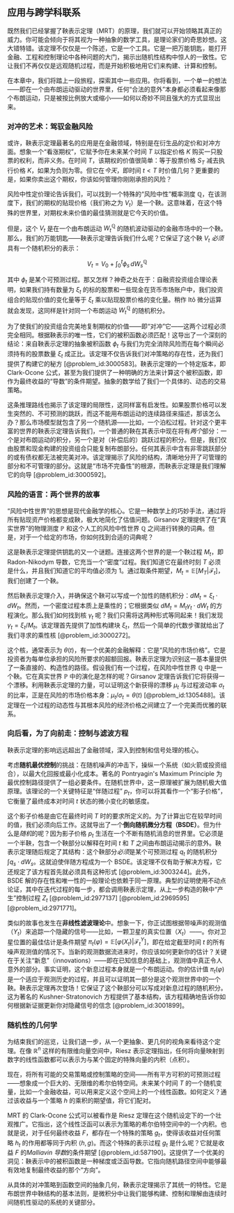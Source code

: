 ## 应用与跨学科联系

既然我们已经掌握了鞅表示定理（MRT）的原理，我们就可以开始领略其真正的威力。你可能会倾向于将其视为一种抽象的数学工具，是理论家们的奇思妙想。这大错特错。该定理不仅仅是一个陈述，它是一个工具。它是一把万能钥匙，能打开金融、工程和控制理论中各种问题的大门，揭示出随机性结构中惊人的一致性。它让我们不再仅仅是远观随机过程，而是开始积极地用它们来构建、计算和控制。

在本章中，我们将踏上一段旅程，探索其中一些应用。你将看到，一个单一的想法——即在一个由布朗运动驱动的世界里，任何“合法的意外”本身都必须看起来像那个布朗运动，只是被按比例放大或缩小——如何以奇妙不同且强大的方式显现出来。

### 对冲的艺术：驾驭金融风险

或许，鞅表示定理最著名的应用是在金融领域，特别是在衍生品的定价和对冲方面。想象一个“看涨期权”，它赋予你在未来某个时间 $T$ 以指定价格 $K$ 购买一只股票的权利，而非义务。在时间 $T$，该期权的价值很简单：等于股票价格 $S_T$ 减去执行价格 $K$，如果为负则为零。但它在*今天*，即时间 $t \lt T$ 时价值几何？更重要的是，如果你卖出这个期权，你该如何管理你刚刚承担的风险？

风险中性定价理论告诉我们，可以找到一个特殊的“风险中性”概率测度 $\mathbb{Q}$，在该测度下，我们的期权的贴现价格（我们称之为 $V_t$）是一个鞅。这意味着，在这个特殊的世界里，对期权未来价值的最佳猜测就是它今天的价值。

但是，这个 $V_t$ 是在一个由布朗运动 $W_t^{\mathbb{Q}}$ 的随机波动驱动的金融市场中的一个鞅。那么，我们的万能钥匙——鞅表示定理告诉我们什么呢？它保证了这个鞅 $V_t$ *必须*具有一个随机积分的表示：

$$
V_t = V_0 + \int_0^t \phi_s \, dW_s^{\mathbb{Q}}
$$

其中 $\phi_t$ 是某个可预测过程。那又怎样？神奇之处在于：自融资投资组合理论表明，如果我们持有数量为 $\xi_t$ 的标的股票和一些现金在货币市场账户中，我们投资组合的贴现价值的变化量等于 $\xi_t$ 乘以贴现股票价格的变化量。稍作 Itô 微分运算就会发现，这同样是针对同一个布朗运动 $W_t^{\mathbb{Q}}$ 的随机积分。

为了使我们的投资组合完美地复制期权的价值——即“对冲”它——这两个过程必须完全相同。根据鞅表示的唯一性，它们的被积函数必须匹配！这导出了一个深刻的结论：来自鞅表示定理的抽象被积函数 $\phi_t$ 与我们为完全消除风险而在每个瞬间必须持有的股票数量 $\xi_t$ 成正比。该定理不仅告诉我们对冲策略的存在性，还为我们提供了构建它的秘方 [@problem_id:3000583]。鞅表示定理的一个特定版本，即 Clark-Ocone 公式，甚至为我们提供了一种明确的方法来计算这个被积函数，即作为最终收益的“导数”的条件期望。抽象的数学给了我们一个具体的、动态的交易策略。

这条推理路线也揭示了该定理的局限性，这同样富有启发性。如果股票价格可以发生突然的、不可预测的跳跃，而这不能用布朗运动的连续路径来描述，那该怎么办？那么市场模型就包含了另一个随机源——比如，一个泊松过程。针对这个更丰富的世界的鞅表示定理告诉我们，一个普通的鞅在其表示中现在将有*两个*部分：一个是对布朗运动的积分，另一个是对（补偿后的）跳跃过程的积分。但是，我们仅由股票和现金构建的投资组合只能复制布朗部分。任何其表示中含有非零跳跃部分的或有债权都无法被完美对冲。该定理揭示了风险的结构，清晰地分开了可管理的部分和不可管理的部分。这就是“市场不完备性”的根源，而鞅表示定理是我们理解它的向导 [@problem_id:3000592]。

### 风险的语言：两个世界的故事

“风险中性世界”的思想是现代金融学的核心。它是一种数学上的巧妙手法，通过将所有贴现资产价格都变成鞅，极大地简化了估值问题。Girsanov 定理提供了在“真实世界”的物理测度 $\mathbb{P}$ 和这个人工的风险中性世界 $\mathbb{Q}$ 之间进行转换的词典。但是，对于一个给定的市场，你如何找到合适的词典呢？

这是鞅表示定理提供钥匙的又一个谜题。连接这两个世界的是一个鞅过程 $M_t$，即 Radon-Nikodym 导数，它充当一个“密度”过程。我们知道它在最终时刻 $T$ 必须是什么，并且我们知道它的平均值必须为 1。通过取条件期望，$M_t = \mathbb{E}[M_T | \mathcal{F}_t]$，我们创建了一个鞅。

然后鞅表示定理介入，并确保这个鞅可以写成一个加性的随机积分：$dM_t = \xi_t \cdot dW_t$。然而，一个密度过程本质上是乘性的；它根据类似 $dM_t = M_t \gamma_t \cdot dW_t$ 的方程演化。那么我们如何找到核 $\gamma_t$ 呢？我们只需将这两种形式等同起来！我们发现 $\gamma_t = \xi_t / M_t$。该定理首先提供了加性构建块 $\xi_t$，然后一个简单的代数步骤就给出了我们寻求的乘性核 [@problem_id:3000272]。

这个核，通常表示为 $\theta(t)$，有一个优美的金融解释：它是“风险的市场价格”。它是投资者为每单位承担的风险所要求的超额回报。鞅表示定理为识别这一基本量提供了一条直接的、构造性的路径。假设我们有一个过程，在风险中性世界 $\mathbb{Q}$ 中是一个鞅。它在真实世界 $\mathbb{P}$ 中的演化是怎样的呢？Girsanov 定理告诉我们它将获得一个漂移。利用鞅表示定理的力量，可以证明这个新获得的漂移 $\mu_t$ 与过程波动率 $\sigma_t$ 的比率，正是在风险的市场价格本身：$\mu_t / \sigma_t = \theta(t)$ [@problem_id:1305488]。该定理在一个过程的动态性与其根本风险的经济价格之间建立了一个完美而优雅的联系。

### 向后看，为了向前走：控制与滤波方程

鞅表示定理的影响远远超出了金融领域，深入到控制和信号处理的核心。

考虑**随机最优控制**的挑战：在随机噪声的冲击下，操纵一个系统（如火箭或投资组合），以最大化回报或最小化成本。著名的 Pontryagin's Maximum Principle 为最优控制路径提供了一组必要条件。在随机世界中，这一原理被扩展为随机极大值原理。该理论的一个关键特征是“伴随过程” $p_t$，你可以将其看作一个“影子价格”，它衡量了最终成本对时间 $t$ 状态的微小变化的敏感度。

这个影子价格是由它在最终时间 $T$ 时的要求所定义的。为了计算出它在较早时间的值，我们必须向后工作。这就导出了一个**倒向随机微分方程（BSDE）**。但为什么是*随机*的呢？因为影子价格 $p_t$ 生活在一个不断有随机消息的世界里。它必须是一个半鞅，包含一个鞅部分以解释在时间 $t$ 和 $T$ 之间由布朗运动揭示的意外。鞅表示定理随后规定了其结构：这个鞅部分*必须*是某个可预测过程 $q_t$ 的随机积分 $\int q_s \cdot dW_s$。这就迫使伴随方程成为一个 BSDE。该定理不仅有助于解决方程，它还规定了该方程首先就必须具有这种形式 [@problem_id:3003244]。此外，BSDE 解的存在性和唯一性的一般理论也依赖于同一原理。典型的证明使用不动点论证，其中在迭代过程的每一步，都会调用鞅表示定理，从上一步构造的鞅中“产生”控制过程 $Z_t$ [@problem_id:2977137] [@problem_id:2969595] [@problem_id:2971771]。

类似的故事也发生在**非线性滤波理论**中。想象一下，你正试图根据带噪声的观测值（$Y_t$）来追踪一个隐藏的信号——比如，一颗卫星的真实位置（$X_t$）——。你对卫星位置的最佳估计是条件期望 $\pi_t(\varphi) = \mathbb{E}[\varphi(X_t) | \mathcal{F}_t^Y]$，即在给定截至时间 $t$ 的所有噪声观测值的情况下。当新的观测数据流进来时，你应该如何更新你的估计？关键在于关注“新息”（innovations）——即在已知信息的基础上，观测值中真正令人意外的部分。事实证明，这个新息过程本身就是一个布朗运动。你的估计值 $\pi_t(\varphi)$ 是一个适应于观测历史的过程，并且可以证明其一部分是这个观测世界中的一个鞅。鞅表示定理再次登场！它保证了这个鞅部分可以写成对新息过程的随机积分。这为著名的 Kushner-Stratonovich 方程提供了基本结构，该方程精确地告诉你如何根据新证据更新你对隐藏信号的信念 [@problem_id:3001899]。

### 随机性的几何学

为结束我们的巡览，让我们退一步，从一个更抽象、更几何的视角来看待这个定理。在像 $\mathbb{R}^n$ 这样的有限维向量空间中，Riesz 表示定理指出，任何将向量映射到数字的线性函数都可以表示为与某个固定的特殊向量的内积（点积）。

现在，将所有可能的交易策略或控制策略的空间——所有平方可积的可预测过程——想象成一个巨大的、无限维的希尔伯特空间。未来某个时间 $T$ 的一个随机变量，比如一个金融收益，可以用来定义这个空间上的一个线性函数。如何定义？通过该收益与一个策略 $h$ 的乘积的期望值，将它们配对。

MRT 的 Clark-Ocone 公式可以被看作是 Riesz 定理在这个随机设定下的一个壮观推广。它指出，这个线性泛函可以表示为策略的希尔伯特空间中的一个内积。也就是说，对于任何最终收益 $F$，都存在一个特殊的策略 $g_t$，使得该收益对任何策略 $h_t$ 的作用都等同于内积 $\langle h, g \rangle$。而这个特殊的表示过程 $g_t$ 是什么呢？它就是收益 $F$ 的*Malliavin 导数*的条件期望 [@problem_id:587190]。这提供了一个优美的洞见：鞅表示中的被积函数是一种梯度或泛函导数。它指向随机路径空间中能够最有效地复制最终收益的那个“方向”。

从具体的对冲策略到函数空间的抽象几何，鞅表示定理揭示了其统一的特性。它是布朗世界中鞅结构的基本法则，是微积分中让我们能够构建、控制和理解由连续时间随机性驱动的系统的关键部分。